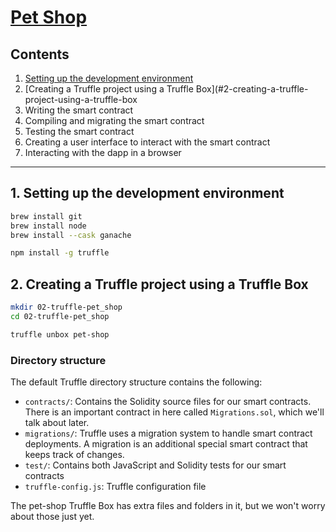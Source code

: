 # [Pet Shop](https://trufflesuite.com/tutorial/)

## Contents
1. [Setting up the development environment](#1-setting-up-the-development-environment)
2. [Creating a Truffle project using a Truffle Box](#2-creating-a-truffle-project-using-a-truffle-box
3. Writing the smart contract
4. Compiling and migrating the smart contract
5. Testing the smart contract
6. Creating a user interface to interact with the smart contract
7. Interacting with the dapp in a browser

---
## 1. Setting up the development environment
```bash
brew install git
brew install node
brew install --cask ganache

npm install -g truffle
```

## 2. Creating a Truffle project using a Truffle Box
```bash
mkdir 02-truffle-pet_shop
cd 02-truffle-pet_shop

truffle unbox pet-shop

```

### Directory structure
The default Truffle directory structure contains the following:

- `contracts/`: Contains the Solidity source files for our smart contracts. There is an important contract in here called `Migrations.sol`, which we'll talk about later.
- `migrations/`: Truffle uses a migration system to handle smart contract deployments. A migration is an additional special smart contract that keeps track of changes.
- `test/`: Contains both JavaScript and Solidity tests for our smart contracts
- `truffle-config.js`: Truffle configuration file

The pet-shop Truffle Box has extra files and folders in it, but we won't worry about those just yet.

